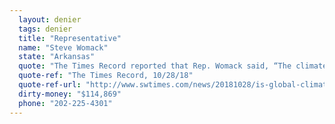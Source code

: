 ```yaml
---
  layout: denier
  tags: denier
  title: "Representative"
  name: "Steve Womack"
  state: "Arkansas"
  quote: "The Times Record reported that Rep. Womack said, “The climate changes — it has throughout history. The real debate is who or what is causing it?”"
  quote-ref: "The Times Record, 10/28/18"
  quote-ref-url: "http://www.swtimes.com/news/20181028/is-global-climate-change-man-made-or-not-arkansas-3rd-district-congressional-candidates-respond"
  dirty-money: "$114,869"
  phone: "202-225-4301"
---
```

